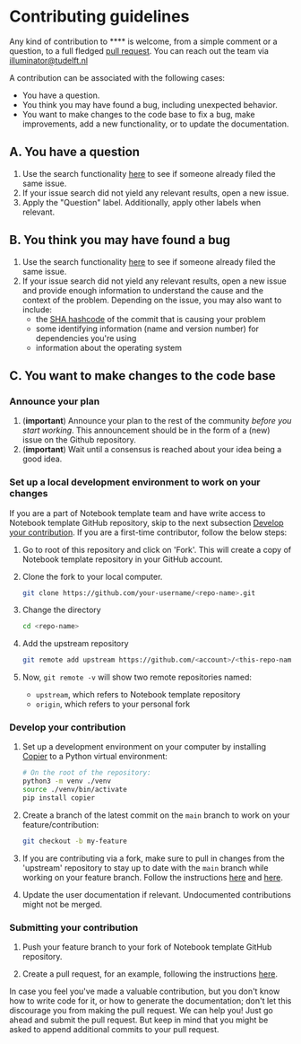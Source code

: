 # Contributing guidelines

Any kind of contribution to **** is welcome, from a simple comment or a question, to a full fledged [pull request](https://help.github.com/articles/about-pull-requests/). 
You can reach out the team via [illuminator@tudelft.nl](mailto:illuminator@tudelft.nl) 

A contribution can be associated with the following cases:

- You have a question.
- You think you may have found a bug, including unexpected behavior.
- You want to make changes to the code base to fix a bug, make improvements, add a new functionality, or to update the documentation.

## A.  You have a question

1. Use the search functionality [here](link-to-issues) to see if someone already filed the same issue.
1. If your issue search did not yield any relevant results, open a new issue.
1. Apply the "Question" label. Additionally, apply other labels when relevant.

## B. You think you may have found a bug

1. Use the search functionality [here](link-to-issues) to see if someone already filed the same issue.
1. If your issue search did not yield any relevant results, open a new issue and provide enough information to understand the cause and the context of the problem. Depending on the issue, you may also want to include:
    - the [SHA hashcode](https://help.github.com/articles/autolinked-references-and-urls/#commit-shas) of the commit that is causing your problem
    - some identifying information (name and version number) for dependencies you're using
    - information about the operating system

## C. You want to make changes to the code base

### Announce your plan

1. (**important**) Announce your plan to the rest of the community *before you start working*. This announcement should be in the form of a (new) issue on the Github repository.
2. (**important**) Wait until a consensus is reached about your idea being a good idea.


### Set up a local development environment to work on your changes

If you are a part of Notebook template team and have write access to Notebook template GitHub repository, skip to the next subsection [Develop your contribution](CONTRIBUTING.md#develop-your-contribution). If you are a first-time contributor, follow the below steps:

1. Go to root of this repository and click on 'Fork'. This will create a copy of Notebook template repository in your GitHub account. 
            
1. Clone the fork to your local computer.
        
    ```bash
    git clone https://github.com/your-username/<repo-name>.git
    ```

1. Change the directory

    ```bash
    cd <repo-name>
    ```

1. Add the upstream repository

    ```bash
    git remote add upstream https://github.com/<account>/<this-repo-name>.git
    ```  

1. Now, `git remote -v` will show two remote repositories named:

    * `upstream`, which refers to Notebook template repository 
    * `origin`, which refers to your personal fork

### Develop your contribution

1. Set up a development environment on your computer by installing [Copier](https://copier.readthedocs.io) to a Python virtual environment:

    ```bash
    # On the root of the repository:
    python3 -m venv ./venv
    source ./venv/bin/activate
    pip install copier
    ```

1. Create a branch of the latest commit on the `main` branch to work on your feature/contribution:

    ```bash
    git checkout -b my-feature
    ```  

1. If you are contributing via a fork, make sure to pull in changes from the 'upstream' repository to stay up to date with the `main` branch while working on your feature branch. Follow the instructions [here](https://docs.github.com/en/pull-requests/collaborating-with-pull-requests/working-with-forks/configuring-a-remote-repository-for-a-fork) and [here](https://docs.github.com/en/pull-requests/collaborating-with-pull-requests/working-with-forks/syncing-a-fork).

1. Update the user documentation if relevant. Undocumented contributions might not be merged.

### Submitting your contribution

1. Push your feature branch to your fork of Notebook template GitHub repository.

1. Create a pull request, for an example, following the instructions [here](https://help.github.com/articles/creating-a-pull-request/).

In case you feel you've made a valuable contribution, but you don't know how to write code for it, or how to generate the documentation; don't let this discourage you from making the pull request. We can help you! Just go ahead and submit the pull request. But keep in mind that you might be asked to append additional commits to your pull request.